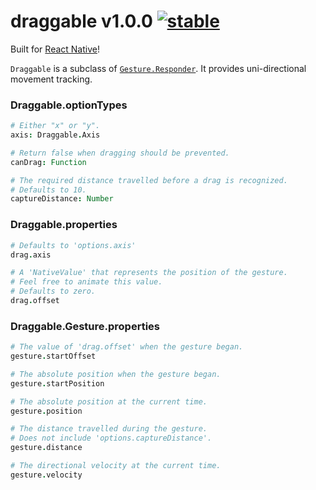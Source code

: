 
# draggable v1.0.0 [![stable](http://badges.github.io/stability-badges/dist/stable.svg)](http://github.com/badges/stability-badges)

Built for [React Native](https://github.com/facebook/react-native)!

`Draggable` is a subclass of [`Gesture.Responder`](https://github.com/aleclarson/gesture). It provides uni-directional movement tracking.

### Draggable.optionTypes

```coffee
# Either "x" or "y".
axis: Draggable.Axis

# Return false when dragging should be prevented.
canDrag: Function

# The required distance travelled before a drag is recognized.
# Defaults to 10.
captureDistance: Number
```

### Draggable.properties

```coffee
# Defaults to 'options.axis'
drag.axis

# A 'NativeValue' that represents the position of the gesture.
# Feel free to animate this value.
# Defaults to zero.
drag.offset
```

### Draggable.Gesture.properties

```coffee
# The value of 'drag.offset' when the gesture began.
gesture.startOffset

# The absolute position when the gesture began.
gesture.startPosition

# The absolute position at the current time.
gesture.position

# The distance travelled during the gesture.
# Does not include 'options.captureDistance'.
gesture.distance

# The directional velocity at the current time.
gesture.velocity
```
